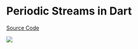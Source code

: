 # Periodic Streams in Dart

[Source Code](../source/periodic-streams-in-dart.dart)

![](images/../periodic-streams-in-dart.jpg)
